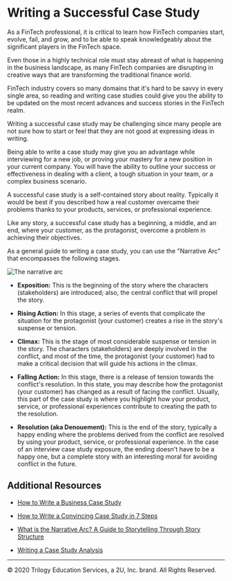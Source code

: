 # Writing a Successful Case Study

As a FinTech professional, it is critical to learn how FinTech companies start, evolve, fail, and grow, and to be able to speak knowledgeably about the significant players in the FinTech space.

Even those in a highly technical role must stay abreast of what is happening in the business landscape, as many FinTech companies are disrupting in creative ways that are transforming the traditional finance world.

FinTech industry covers so many domains that it's hard to be savvy in every single area, so reading and writing case studies could give you the ability to be updated on the most recent advances and success stories in the FinTech realm.

Writing a successful case study may be challenging since many people are not sure how to start or feel that they are not good at expressing ideas in writing.

Being able to write a case study may give you an advantage while interviewing for a new job, or proving your mastery for a new position in your current company. You will have the ability to outline your success or effectiveness in dealing with a client, a tough situation in your team, or a complex business scenario.

A successful case study is a self-contained story about reality. Typically it would be best if you described how a real customer overcame their problems thanks to your products, services, or professional experience.

Like any story, a successful case study has a beginning, a middle, and an end, where your customer, as the protagonist, overcome a problem in achieving their objectives.

As a general guide to writing a case study, you can use the "Narrative Arc" that encompasses the following stages.

![The narrative arc](images/narrative_arc.png)

* **Exposition:** This is the beginning of the story where the characters (stakeholders) are introduced; also, the central conflict that will propel the story.

* **Rising Action:** In this stage, a series of events that complicate the situation for the protagonist (your customer) creates a rise in the story's suspense or tension.

* **Climax:** This is the stage of most considerable suspense or tension in the story. The characters (stakeholders) are deeply involved in the conflict, and most of the time, the protagonist (your customer) had to make a critical decision that will guide his actions in the climax.

* **Falling Action:** In this stage, there is a release of tension towards the conflict's resolution. In this state, you may describe how the protagonist (your customer) has changed as a result of facing the conflict. Usually, this part of the case study is where you highlight how your product, service, or professional experiences contribute to creating the path to the resolution.

* **Resolution (aka Denouement):** This is the end of the story, typically a happy ending where the problems derived from the conflict are resolved by using your product, service, or professional experience. In the case of an interview case study exposure, the ending doesn't have to be a happy one, but a complete story with an interesting moral for avoiding conflict in the future.

## Additional Resources

* [How to Write a Business Case Study](https://expresswriters.com/how-to-write-a-business-case-study/)

* [How to Write a Convincing Case Study in 7 Steps](https://www.wordstream.com/blog/ws/2017/04/03/how-to-write-a-case-study)

* [What is the Narrative Arc? A Guide to Storytelling Through Story Structure](https://blog.reedsy.com/narrative-arc/)

* [Writing a Case Study Analysis](https://writingcenter.ashford.edu/writing-case-study-analysis)

---

© 2020 Trilogy Education Services, a 2U, Inc. brand. All Rights Reserved.
